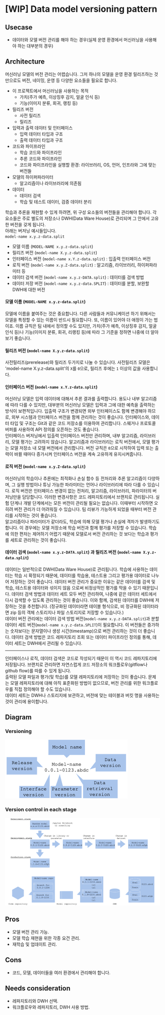 # [WIP] Data model versioning pattern

## Usecase
- 데이터와 모델 버전 관리를 해야 하는 경우(실제 운영 환경에서 머신러닝을 사용해야 하는 대부분의 경우)

## Architecture
 머신러닝 모델의 버전 관리는 어렵습니다. 그저 하나의 모델을 운영 환경 릴리즈하는 것만으로도 버전, 네이밍, 운영 등 다양한 요소들을 필요로 합니다. 

- 이 프로젝트에서 머신러닝을 사용하는 목적
  - 가치(주가 예측, 이상징후 감지, 얼굴 인식 등)
  - 기능(이미지 분류, 회귀, 랭킹 등)
- 릴리즈 버전
  - 사전 릴리즈
  - 릴리즈 
- 입력과 출력 데이터 및 인터페이스 
  - 입력 데이터 타입과 구조 
  - 출력 데이터 타입과 구조 
- 코드와 파이프라인
  - 학습 코드와 파이프라인
  - 추론 코드와 파이프라인
  - 코드와 파이프라인을 실행할 환경: 라이브러리, OS, 언어, 인프라와 그에 맞는 버전들
- 모델의 하이퍼파라미터
  - 알고리즘이나 라이브러리에 의존됨 
- 데이터
  - 데이터 검색 
  - 학습 및 테스트 데이터, 검증 데이터 분리 

학습과 추론을 재현할 수 있게 하려면, 위 구성 요소들의 버전들을 관리해야 합니다. 각 요소들은 주로 별도의 저장소나 DWH(Data Ware House)로 관리되며 그 안에서 고유한 버전을 갖게 됩니다. <br>
아래는 버저닝 예시들입니다. <br>
`model-name x.y.z-data.split` 

- 모델 이름 (`MODEL-NAME x.y.z-data.split`)
- 릴리즈 버전 (`model-name X.y.z-data.split`)
- 인터페이스 버전 (`model-name x.Y.z-data.split`) : 입출력 인터페이스 버전
- 로직 버전 (`model-name x.y.Z-data.split`) : 알고리즘, 라이브러리, 하이퍼파라미터 등 
- 데이터 검색 버전 (`model-name x.y.z-DATA.split`) : 데이터를 검색 방법 
- 데이터 저장 버전 (`model-name x.y.z-data.SPLIT`) : 데이터를 분할, 보완할 DWH에 대한 버전 

#### 모델 이름 (`MODEL-NAME x.y.z-data.split`)
모델에 이름을 붙여주는 것은 중요합니다. 다른 사람들과 커뮤니케이션 하기 위해서는 모델을 특정할 수 있는 이름이 반드시 필요합니다. 또, 이름이 있어야 더 애정이 가는 법이죠. 이름 규칙은 팀 내에서 정의할 수도 있지만, 가치(주가 예측, 이상징후 감지, 얼굴 인식 등)나 기능(이미지 분류, 회귀, 리랭킹 등)에 따라 그 기준을 정하면 나중에 더 알아보기 좋습니다. <br>

#### 릴리즈 버전 (`model-name X.y.z-data.split`)
사전릴리즈(prerelease)와 릴리즈 두가지로 나눌 수 있습니다. 사전릴리즈 모델은 'model-name X.y.z-data.split'의 `X`를 `0`으로, 릴리즈 후에는 `1` 이상의 값을 사용합니다.<br>

#### 인터페이스 버전 (`model-name x.Y.z-data.split`)
 머신러닝 모델은 입력 데이터에 대해서 추론 결과를 출력합니다. 용도나 내부 알고리즘에 따라 다를 수 있지만, 대부분의 머신러닝 모델은 입력과 그에 대한 예측을 출력하는 방식이 보편적입니다. 입출력 구조가 변경되면 외부 인터페이스도 함께 변경해야 하므로, 외부 시스템과 인터페이스 버전을 함께 관리하는 것이 좋습니다. 인터페이스와, 데이터 타입 및 구조는 Git과 같은 코드 저장소를 이용하여 관리합니다. 스웨거나 프로토콜 버퍼를 사용하여 API 정의를 오픈하는 것도 좋습니다. <br>
 인터페이스 버저닝에서 입출력 인터페이스 버전만 관리하며, 내부 알고리즘, 라이브러리, 모델 평가는 고려하지 않습니다. 알고리즘과 라이브러리는 로직 버전에서, 모델 평가는 모델 저장소 내 모델 버전에서 관리합니다. 버전 규칙은 `0`으로 시작하여 입력 또는 출력이 바뀔 때마다 증가시켜 인터페이스 버전을 계속 고유하게 유지시켜줍니다.

#### 로직 버전 (`model-name x.y.Z-data.split`)
머신러닝의 학습이나 추론에는 최적화나 손실 함수 등 전처리와 추론 알고리즘이 다양하며, 그 실행 방법이나 튜닝 가능한 파라미터는 언어나 라이브러리에 따라 다를 수 있습니다. 로직 버전은 인터페이스 변경이 없는 전처리, 알고리즘, 라이브러리, 파라미터의 버저닝만을 담당합니다. 이러한 변경사항은 코드 레파지토리에서 브랜치로 관리됩니다. 실험 단계나 개발 단계에서는 모든 버전이 관리될 필요는 없습니다. 이때부터 시작하면 오히려 버전 관리가 더 어려워질 수 있습니다. 팀 리뷰가 가능하게 되었을 때부터 버전 관리를 시작하는 것이 좋습니다.<br>
알고리즘이나 파라미터가 같더라도, 학습에 의해 모델 평가나 손실에 격차가 발생하기도 합니다. 이 경우에는 모델 저장소애 학습 버전과 함께 평가를 저장할 수 있습니다. 학습에 의한 편차는 제어하기 어렵기 때문에 모델로서 버전 관리하는 것 보다는 학습과 평가를 세트로 관리하는 것이 좋습니다. 

#### 데이터 검색 (`model-name x.y.z-DATA.split`) 과 릴리즈 버전 (`model-name X.y.z-data.split`)
데이터는 일반적으로 DWH(Data Ware House)로 관리됩니다. 학습에 사용하는 데이터는 학습 시 확정되기 때문에, 데이터를 학습용, 테스트용 그리고 평가용 데이터로 나누어 저장하는 것이 좋습니다. 데이터 버전 관리가 중요한 이유는 같은 데이터를 검색 및 학습, 테스트용 데이터와 섞이지 않음 으로써 비정상적인 평가를 막을 수 있기 때문입니다. 데이터 검색 방법과 데이터 세트 모두 버전 관리하여, 나중에 같은 데이터 세트에서 다시 검색할 수 있도록 관리하는 것이 좋습니다. 이와 함께, 검색된 데이터를 DWH에 저장하는 것을 추천합니다. (정규화된 데이터라면 테이블 형식으로, 비 정규화된 데이터라면 zip 등의 객체 스토리지나 파일 스토리지로 저장할 수 있습니다.)<br>
데이터 버전 관리에는 데이터 검색 방법 버전(`model-name x.y.z-DATA.split`)과 분할 데이터 세트 버전(`model-name x.y.z-data.SPLIT`)이 필요합니다. 이 버전들은 증가하는 숫자보다는 문자열이나 생성 시간(timestamp)으로 버전 관리하는 것이 더 좋습니다. 데이터 검색 방법은 코드 레파지토리 조회 또는 데이터 파이프라인 정의를 통해, 데이터 세트는 DWH에서 관리될 수 있습니다. 
<br>

---

인터페이스나 로직, 데이터 검색은 코드로 작성되기 때문이 이 역시 코드 레파지토리에 저장됩니다. 브랜치로 관리하면 자연스럽게 코드 저장소의 워크플로우(gitflow나 github flow)를 따를 수 있게 됩니다. <br>
출력된 모델 파일과 평가(및 학습)를 모델 레파지토리에 저장하는 것이 좋습니다. 문제는 모델 레파지토리에 대해 아직 표준화된 방법이 없으므로, 버전 관리를 위한 워크플로우를 직접 정의해야 할 수도 있습니다. <br>
데이터 세트는 DWH나 스토리지에 보관하고, 버전에 맞는 테이블과 버킷 명을 사용하는 것이 관리에 용이합니다. 


## Diagram
### Versioning
![diagram0](diagram0.png)

### Version control in each stage
![diagram1](diagram1.png)


## Pros
- 모델 버전 관리 가능. 
- 모델 학습 재현을 위한 각종 요건 관리.
- 재학습 및 업데이트 관리. 

## Cons
- 코드, 모델, 데이터들을 여러 환경에서 관리해야 합니다. 

## Needs consideration
- 레파지토리와 DWH 선택. 
- 워크플로우와 레파지토리, DWH 사용 방법.

